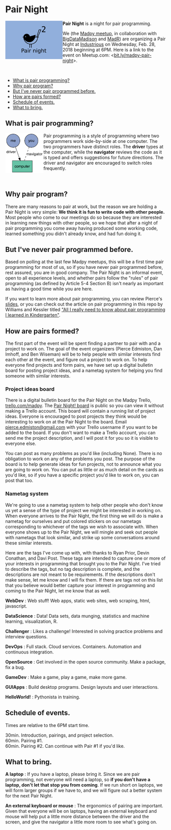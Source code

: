 # Pair Night

<img src="https://github.com/madison-python/pair-night/raw/master/logo.png" align="left" width="180">

**Pair Night** is a night for pair programming.

We (the [Madpy meetup](https://meetup.com/MadPython/), in collaboration with [BigDataMadison](https://meetup.com/BigDataMadison) and [MadR](https://meetup.com/MadR-Madison-R-Programming-UseRs-Group/)) are organizing a Pair Night at [Industrious](https://www.industriousoffice.com/) on Wednesday, Feb. 28, 2018 beginning at 6PM. Here is a link to the event on Meetup.com: <[bit.ly/madpy-pair-night](https://bit.ly/madpy-pair-night)>.

<br>

- [What is pair programming?](#what-is-pair-programming)
- [Why pair program?](#why-pair-program)
- [But I've never pair programmed before.](#but-ive-never-pair-programmed-before)
- [How are pairs formed?](#how-are-pairs-formed)
- [Schedule of events.](#schedule-of-events)
- [What to bring.](#what-to-bring)

## What is pair programming?

<img src="https://github.com/madison-python/pair-night/raw/master/img/pair-programming.png" align="left" width="120">

Pair programming is a style of programming where two programmers work side-by-side at one computer. The two programmers have distinct roles. The **driver** types at the computer, while the **navigator** reviews the code as it is typed and offers suggestions for future directions. The driver and navigator are encouraged to switch roles frequently.

<br>

## Why pair program?

There are many reasons to pair at work, but the reason we are holding a Pair Night is very simple: **We think it is fun to write code with other people.** Most people who come to our meetings do so because they are interested in learning new things with other people, so we hope that after a night of pair programming you come away having produced some working code, learned something you didn't already know, and had fun doing it.

## But I've never pair programmed before.

Based on polling at the last few Madpy meetups, this will be a first time pair programming for most of us, so if you have never pair programmed before, rest assured, you are in good company. The Pair Night is an informal event, open to all experience levels, and whether pairs follow the "rules" of pair programming (as defined by Article 5-4 Section B) isn't nearly as important as having a good time while you are here.

If you want to learn more about pair programming, you can review Pierce's [slides](slides.pdf), or you can check out the article on pair programming in this repo by Williams and Kessler titled ["All I really need to know about pair programming I learned in Kindergarten"](articles/williams-kessler-2000-all-i-need.pdf).

## How are pairs formed?

The first part of the event will be spent finding a partner to pair with and a project to work on. The goal of the event organizers (Pierce Edmiston, Dan Imhoff, and Ben Wiseman) will be to help people with similar interests find each other at the event, and figure out a project to work on. To help everyone find projects and form pairs, we have set up a digital bulletin board for posting project ideas, and a nametag system for helping you find someone with similar interests.

### Project ideas board

There is a digital bulletin board for the Pair Night on the Madpy Trello, [trello.com/madpy](https://trello.com/madpy). The [Pair Night! board](https://trello.com/b/LwQCJ5cZ/pair-night) is public so you can view it without making a Trello account. This board will contain a running list of project ideas. Everyone is encouraged to post projects they think would be interesting to work on at the Pair Night to the board. Email <pierce.edmiston@gmail.com> with your Trello username if you want to be added to the board. If you don't want to make a Trello account, you can send me the project description, and I will post it for you so it is visible to everyone else.

You can post as many problems as you'd like (including None). There is no obligation to work on any of the problems you post. The purpose of the board is to help generate ideas for fun projects, not to announce what you are going to work on. You can put as little or as much detail on the cards as you'd like, so if you have a specific project you'd like to work on, you can post that too.

### Nametag system

We're going to use a nametag system to help other people who don't know us yet a sense of the type of project we might be interested in working on. When everyone arrives to the Pair Night, the first thing we will do is make a nametag for ourselves and put colored stickers on our nametags corresponding to whichever of the tags we wish to associate with. When everyone shows up to the Pair Night, we will mingle and seek out people with nametags that look similar, and strike up some conversations around these similar interests.

Here are the tags I've come up with, with thanks to Ryan Prior, Devin Conathan, and Davi Post. These tags are intended to capture one or more of your interests in programming that brought you to the Pair Night. I've tried to describe the tags, but no tag description is complete, and the descriptions are not meant to be requirements. If the descriptions don't make sense, let me know and I will fix them. If there are tags not on this list that you believe would better capture your interest in programming and coming to the Pair Night, let me know that as well.

**WebDev**
:   Web stuff! Web apps, static web sites, web scraping, html, javascript.

**DataScience**
:   Data! Data sets, data munging, statistics and machine learning, visualization, R.

**Challenger**
:   Likes a challenge! Interested in solving practice problems and interview questions.

**DevOps**
:   Full stack. Cloud services. Containers. Automation and continuous integration.

**OpenSource**
:   Get involved in the open source community. Make a package, fix a bug.

**GameDev**
:   Make a game, play a game, make more game.

**GUIApps**
:   Build desktop programs. Design layouts and user interactions.

**HelloWorld!**
:   Pythonista in training.

## Schedule of events.

Times are relative to the 6PM start time.

30min. Introduction, pairings, and project selection.  
60min. Pairing #1.   
60min. Pairing #2. Can continue with Pair #1 if you'd like.

## What to bring.

**A laptop**
:   If you have a laptop, please bring it. Since we are pair programming, not everyone will need a laptop, so **if you don't have a laptop, don't let that stop you from coming**. If we run short on laptops, we will form larger groups if we have to, and we will figure out a better system for the next Pair Night.

**An external keyboard or mouse**
:   The ergonomics of pairing are important. Given that everyone will be on laptops, having an external keyboard and mouse will help put a little more distance between the driver and the screen, and give the navigator a little more room to see what's going on.
